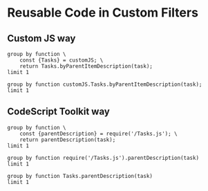 # Reusable Code in Custom Filters

## Custom JS way

```tasks
group by function \
    const {Tasks} = customJS; \
    return Tasks.byParentItemDescription(task);
limit 1
```

```tasks
group by function customJS.Tasks.byParentItemDescription(task);
limit 1
```

## CodeScript Toolkit way

```tasks
group by function \
    const {parentDescription} = require('/Tasks.js'); \
    return parentDescription(task);
limit 1
```

```tasks
group by function require('/Tasks.js').parentDescription(task)
limit 1
```

```tasks
group by function Tasks.parentDescription(task)
limit 1
```
